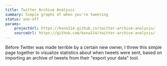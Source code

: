 ```yaml
---
title: Twitter Archive Analysis
summary: Simple graphs of when you're tweeting
status: one-off
params: 
    projectUrl: https://kona314.github.io/twitter-archive-analysis/
    sourceUrl: https://github.com/kona314/twitter-archive-analysis/
---
```


Before Twitter was made terrible by a certain new owner, I threw this simple page together to visualize statistics about when tweets were sent, based on importing an archive of tweets from their "export your data" tool.